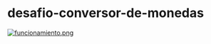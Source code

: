 # desafio-conversor-de-monedas
[![funcionamiento.png](https://i.postimg.cc/6Q73S55B/funcionamiento.png)](https://postimg.cc/VS8m0wCh)
